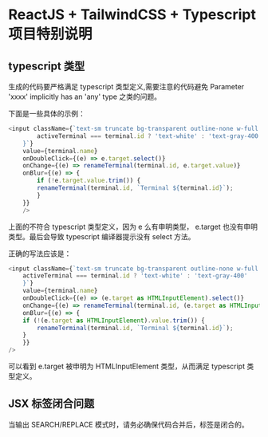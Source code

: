 # ReactJS + TailwindCSS + Typescript 项目特别说明

## typescript 类型

生成的代码要严格满足 typescript 类型定义,需要注意的代码避免 Parameter 'xxxx' implicitly has an 'any' type 之类的问题。

下面是一些具体的示例：

```typescript
<input className={`text-sm truncate bg-transparent outline-none w-full ${
		activeTerminal === terminal.id ? 'text-white' : 'text-gray-400'
	}`}
	value={terminal.name}
	onDoubleClick={(e) => e.target.select()}
	onChange={(e) => renameTerminal(terminal.id, e.target.value)}
	onBlur={(e) => {
		if (!e.target.value.trim()) {
		renameTerminal(terminal.id, `Terminal ${terminal.id}`);
		}
	}}
	/>
```

上面的不符合 typescript 类型定义，因为 e 么有申明类型， e.target 也没有申明类型。最后会导致
typescript 编译器提示没有 select 方法。

正确的写法应该是：

```typescript
<input className={`text-sm truncate bg-transparent outline-none w-full ${
	activeTerminal === terminal.id ? 'text-white' : 'text-gray-400'
	}`}
	value={terminal.name}
	onDoubleClick={(e) => (e.target as HTMLInputElement).select()}
	onChange={(e) => renameTerminal(terminal.id, (e.target as HTMLInputElement).value)}
	onBlur={(e) => {
	if (!(e.target as HTMLInputElement).value.trim()) {
		renameTerminal(terminal.id, `Terminal ${terminal.id}`);
	}
	}}
/>
```

可以看到 e.target 被申明为 HTMLInputElement 类型，从而满足 typescript 类型定义。


## JSX 标签闭合问题

当输出 SEARCH/REPLACE 模式时，请务必确保代码合并后，标签是闭合的。



